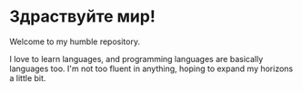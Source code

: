 # Здраствуйте мир!
Welcome to my humble repository.

I love to learn  languages, and programming languages are basically languages too.  I'm not too fluent in anything, hoping to expand my horizons a little bit.  
